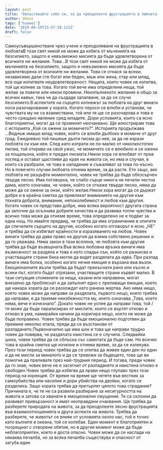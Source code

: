 ```yaml
---
layout: post
title: 'Овластявайте себе си, за да преодолеете фрустрацията в любовта'
author: Ghost
tags: ['huawei']
date: '2019-09-19T23:47:38.121Z'
draft: false
---
```


Самоусъвършенстване чрез учене и преодоляване на фрустрацията в любовтаВ този свят никой не може да избяга от мъченията на безсилието, защото е невъзможно мисията да бъде удовлетворена от всичките ни желания. Това...В този свят никой не може да избяга от мъченията на безсилието, защото е невъзможно мисията да бъде удовлетворена от всичките ни желания. Това се отнася за всеки, независимо дали сте богат или беден, мъж или жена, стар или млад, все още изпитвате неудовлетвореност. Нещата, които човек не изпитва, той ще копнее за това. Когато той вече има определени неща, той желае за повече или някои промени. Неизпълненото желание е общо за всички навън, така че да създаде запалване, за да се случи безсилието.В аспектите на сърцето копнежът за любовта на друг винаги носи разочарование у хората. Когато перосн се влюби и установи, че чувствата му не са взаимствани, той или тя ще се разочарова и това е често срещано явление сред младите. Дори условията, които са ясно благоприятни, могат да се променят неочаквано. Ще илюстрирам това с историята „Кой се ожени за момичето?“. Историята продължава ...Веднъж имаше млад човек, който се влюби дълбоко в момиче от друг град. Ежедневно той пишеше дълги писма до нея, за да не изрази любовта си към нея. След като изпрати не по-малко от няколкостотин писма, той открива на свой ужас, че момичето се е влюбило и се ожени за пощальона, който е предал писмата.Някои хора се влюбват от пръв поглед и остават щастливи до края на живота си, но има и случаи, в които са разбрали, че това е нападение и съжаляват за това по-късно. Но в повечето случаи любовта отнема време, за да расте. Ето защо, ако любовта не разцъфти моментално, човек не трябва да бъде обезсърчен твърде лесно. Има поговорка, че слабо сърце никога не печели честна дама, което означава, че човек, който се откаже твърде лесно, няма да може да се ожени за онзи, който желае.Някои хора могат да се държат добре и в крайна сметка да привлекат вниманието на другия към тяхната доброта, внимание, непоколебимост и любов към другия. Когато човек се представи добре, има всяка вероятност другата страна да започне да осъзнава добрите качества и да развива топли чувства и всичко това може да отнеме време, това определено не е подвиг за една нощ. Но имайте предвид, че трябва да има ограничение в опитите да спечелите сърцето на другия, особено когато отговорът е ясно „НЕ“ и трябва да се избягват крайности в изразяването на любов. Човек винаги трябва да дава право на другия да взема собствено решение и да го уважава. Няма закон в тази вселена, че любовта към другия трябва да бъде възвърната.Във всяка любовна връзка винаги има възможност за раздяла и това е като сладък сън, който се разкисва и участващите страни биха могли да видят раздялата да идва. При разпад винаги има болка, особено когато нечия емоция е вързана във възли. Емоционалните възли трябва да бъдат прекъснати рано или късно и всеки път, когато бъдат отрязани, участващите страни кървят малко. В тази ситуация спомените за неща, казани или направени, могат внезапно да пробляснат и да запълнят едно с преливащи емоции, което ще накара хората да се разхождат като ранена жертва. Ако няма нищо, което човек може да направи за раздялата, първото нещо, което трябва да направи, е да приеме неизбежността му, което означава „Това, което няма, вече е изчезнало“. Докато човек не успее да направи това, той / тя може да бъде парализиран от мислите, които се въртят отново и отново в ума, намирайки начини да коригира нещо, което не може да бъде поправено. Човек трябва да бъде емоционално подготвен да премине няколко етапа, преди да се възстанови от разпадането.Първоначално ще има шок и това ще направи трудно човек да повярва, че раздялата наистина се е случила. Следвайки шока, човек трябва да се сблъска със самотата да бъде сам. Но всичко това в крайна сметка ще изчезне и отнема време, за да се излекува. През този период човек трябва да се опитва да живее един ден по един и да не мисли за миналото и да се тревожи за бъдещето, това ще ви помогне да преливате през най-трудния период. И тогава, преди човек да го знае, човек вече не е засегнат от разпадането и наистина отново е свободен.Човек трябва да избягва да прави нещо глупаво през този период на корекция. От време на време ще четете във вестник за самоубийства или насилие и дори убийства на двойки, когато се разделиха. Защо хората трябва да претърпят цялото това страдание? Причината е, че те не са развили разбиране за несигурността на живота и затова са хванати в емоционални смущения. Те са склонни да развиват привързаност и имат неоправдани очаквания. Ще трябва да разберете природата на живота, за да преодолеете лесно фрустрацията във взаимоотношенията и други аспекти на живота. Трябва да разберете, че животът се влияе от условията около нас, той е точно като вълните в океана, той се колебае. Един момент е благоприятен и посрещнат с отворени обятия, но в другия момент може да бъде неблагоприятен, което е доста опасно. Човек може да се наслади на някаква печалба, но за всяка печалба съществува и опасност от загуба.един
